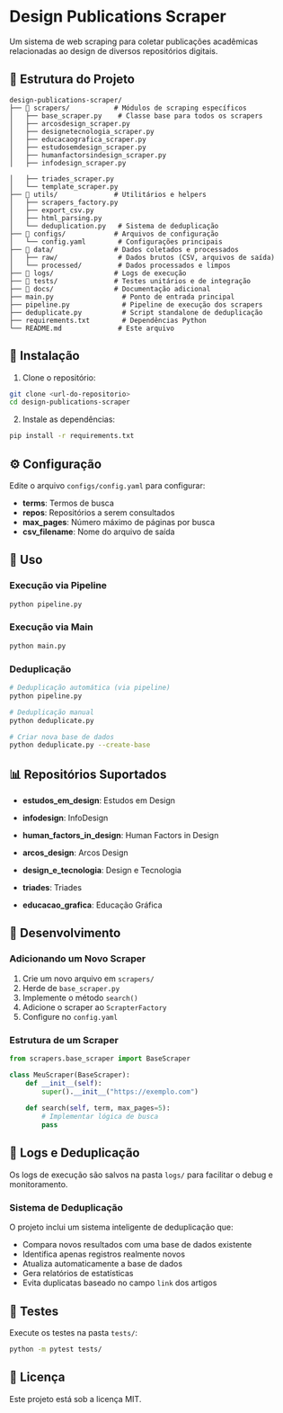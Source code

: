 # Design Publications Scraper

Um sistema de web scraping para coletar publicações acadêmicas relacionadas ao design de diversos repositórios digitais.

## 📁 Estrutura do Projeto

```
design-publications-scraper/
├── 📁 scrapers/           # Módulos de scraping específicos
│   ├── base_scraper.py    # Classe base para todos os scrapers
│   ├── arcosdesign_scraper.py
│   ├── designetecnologia_scraper.py
│   ├── educacaografica_scraper.py
│   ├── estudosemdesign_scraper.py
│   ├── humanfactorsindesign_scraper.py
│   ├── infodesign_scraper.py

│   ├── triades_scraper.py
│   └── template_scraper.py
├── 📁 utils/              # Utilitários e helpers
│   ├── scrapers_factory.py
│   ├── export_csv.py
│   ├── html_parsing.py
│   └── deduplication.py   # Sistema de deduplicação
├── 📁 configs/            # Arquivos de configuração
│   └── config.yaml        # Configurações principais
├── 📁 data/               # Dados coletados e processados
│   ├── raw/               # Dados brutos (CSV, arquivos de saída)
│   └── processed/         # Dados processados e limpos
├── 📁 logs/               # Logs de execução
├── 📁 tests/              # Testes unitários e de integração
├── 📁 docs/               # Documentação adicional
├── main.py                 # Ponto de entrada principal
├── pipeline.py             # Pipeline de execução dos scrapers
├── deduplicate.py          # Script standalone de deduplicação
├── requirements.txt        # Dependências Python
└── README.md              # Este arquivo
```

## 🚀 Instalação

1. Clone o repositório:
```bash
git clone <url-do-repositorio>
cd design-publications-scraper
```

2. Instale as dependências:
```bash
pip install -r requirements.txt
```

## ⚙️ Configuração

Edite o arquivo `configs/config.yaml` para configurar:
- **terms**: Termos de busca
- **repos**: Repositórios a serem consultados
- **max_pages**: Número máximo de páginas por busca
- **csv_filename**: Nome do arquivo de saída

## 🎯 Uso

### Execução via Pipeline
```bash
python pipeline.py
```

### Execução via Main
```bash
python main.py
```

### Deduplicação
```bash
# Deduplicação automática (via pipeline)
python pipeline.py

# Deduplicação manual
python deduplicate.py

# Criar nova base de dados
python deduplicate.py --create-base
```

## 📊 Repositórios Suportados

- **estudos_em_design**: Estudos em Design
- **infodesign**: InfoDesign

- **human_factors_in_design**: Human Factors in Design
- **arcos_design**: Arcos Design
- **design_e_tecnologia**: Design e Tecnologia
- **triades**: Triades
- **educacao_grafica**: Educação Gráfica

## 🔧 Desenvolvimento

### Adicionando um Novo Scraper

1. Crie um novo arquivo em `scrapers/`
2. Herde de `base_scraper.py`
3. Implemente o método `search()`
4. Adicione o scraper ao `ScrapterFactory`
5. Configure no `config.yaml`

### Estrutura de um Scraper

```python
from scrapers.base_scraper import BaseScraper

class MeuScraper(BaseScraper):
    def __init__(self):
        super().__init__("https://exemplo.com")
    
    def search(self, term, max_pages=5):
        # Implementar lógica de busca
        pass
```

## 📝 Logs e Deduplicação

Os logs de execução são salvos na pasta `logs/` para facilitar o debug e monitoramento.

### Sistema de Deduplicação
O projeto inclui um sistema inteligente de deduplicação que:
- Compara novos resultados com uma base de dados existente
- Identifica apenas registros realmente novos
- Atualiza automaticamente a base de dados
- Gera relatórios de estatísticas
- Evita duplicatas baseado no campo `link` dos artigos

## 🧪 Testes

Execute os testes na pasta `tests/`:
```bash
python -m pytest tests/
```

## 📄 Licença

Este projeto está sob a licença MIT.